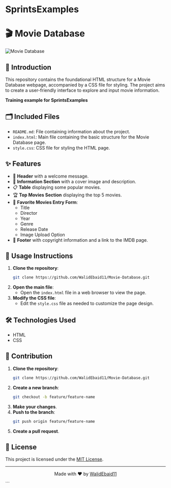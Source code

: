 # SprintsExamples


# 🎬 Movie Database

![Movie Database](https://i.pinimg.com/originals/1a/1e/aa/1a1eaacc07ea544d9911f88c7df152d6.jpg)

## 🌟 Introduction

This repository contains the foundational HTML structure for a Movie Database webpage, accompanied by a CSS file for styling. The project aims to create a user-friendly interface to explore and input movie information.

**Training example for SprintsExamples**

## 🗂️ Included Files

- `README.md`: File containing information about the project.
- `index.html`: Main file containing the basic structure for the Movie Database page.
- `style.css`: CSS file for styling the HTML page.

## ✨ Features

- 🌟 **Header** with a welcome message.
- 🎥 **Information Section** with a cover image and description.
- 📋 **Table** displaying some popular movies.
- 🏆 **Top Movies Section** displaying the top 5 movies.
- 📝 **Favorite Movies Entry Form**:
  - Title
  - Director
  - Year
  - Genre
  - Release Date
  - Image Upload Option
- 📜 **Footer** with copyright information and a link to the IMDB page.

## 🚀 Usage Instructions

1. **Clone the repository**:
    ```sh
    git clone https://github.com/WalidEbaid11/Movie-Database.git
    ```
2. **Open the main file**:
    - Open the `index.html` file in a web browser to view the page.
3. **Modify the CSS file**:
    - Edit the `style.css` file as needed to customize the page design.

## 🛠️ Technologies Used

- HTML
- CSS

## 🤝 Contribution

1. **Clone the repository**:
    ```sh
    git clone https://github.com/WalidEbaid11/Movie-Database.git
    ```
2. **Create a new branch**:
    ```sh
    git checkout -b feature/feature-name
    ```
3. **Make your changes**.
4. **Push to the branch**:
    ```sh
    git push origin feature/feature-name
    ```
5. **Create a pull request**.

## 📄 License

This project is licensed under the [MIT License](LICENSE).

---

<p align="center">
  Made with ❤️ by <a href="https://github.com/WalidEbaid11">WalidEbaid11</a>
</p>
```

